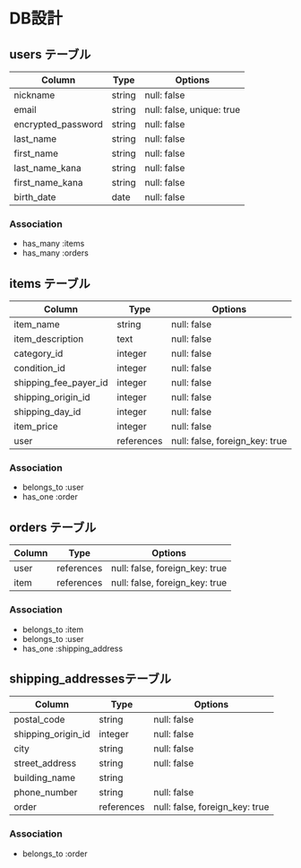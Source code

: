 # DB設計

## users テーブル
 
| Column                | Type      | Options                          |
| --------------------- | --------- | ---------------------------------|
| nickname              | string    | null: false                      |
| email                 | string    | null: false, unique: true        |
| encrypted_password    | string    | null: false                      |
| last_name             | string    | null: false                      |
| first_name            | string    | null: false                      |
| last_name_kana        | string    | null: false                      |
| first_name_kana       | string    | null: false                      |
| birth_date            | date      | null: false                      |

### Association

- has_many :items
- has_many :orders


## items テーブル

| Column                  | Type          | Options                          |
| ----------------------- | ------------- | -------------------------------- |
| item_name               | string        | null: false                      |
| item_description        | text          | null: false                      |
| category_id             | integer       | null: false                      |
| condition_id            | integer       | null: false                      |
| shipping_fee_payer_id   | integer       | null: false                      |
| shipping_origin_id      | integer       | null: false                      |
| shipping_day_id         | integer       | null: false                      |
| item_price              | integer       | null: false                      |
| user                    | references    | null: false, foreign_key: true   |

### Association

- belongs_to :user
- has_one :order


## orders テーブル

| Column      | Type          | Options                                |
| ----------- | ------------- | -------------------------------------- |
| user        | references    | null: false, foreign_key: true         |
| item        | references    | null: false, foreign_key: true         |

### Association

- belongs_to :item
- belongs_to :user
- has_one :shipping_address


## shipping_addressesテーブル

| Column                   | Type          | Options                          |
| ------------------------ | ------------- | -------------------------------- |
| postal_code              | string        | null: false                      |
| shipping_origin_id       | integer       | null: false                      |
| city                     | string        | null: false                      |
| street_address           | string        | null: false                      |
| building_name            | string        |                                  |
| phone_number             | string        | null: false                      |
| order                    | references    | null: false, foreign_key: true   |

### Association

- belongs_to :order

